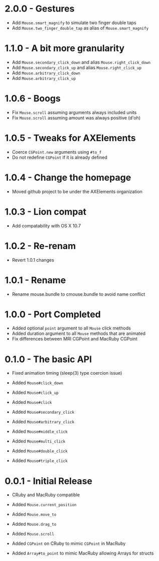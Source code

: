 # 2.0.0 - Gestures

  * Add `Mouse.smart_magnify` to simulate two finger double taps
  * Add `Mouse.two_finger_double_tap` as alias of `Mouse.smart_magnify`

# 1.1.0 - A bit more granularity

  * Add `Mouse.secondary_click_down` and alias `Mouse.right_click_down`
  * Add `Mouse.secondary_click_up` and alias `Mouse.right_click_up`
  * Add `Mouse.arbitrary_click_down`
  * Add `Mouse.arbitrary_click_up`

# 1.0.6 - Boogs

  * Fix `Mouse.scroll` assuming arguments always included units
  * Fix `Mouse.scroll` assuming amount was always positive (d'oh)

# 1.0.5 - Tweaks for AXElements

  * Coerce `CGPoint.new` arguments using `#to_f`
  * Do not redefine `CGPoint` if it is already defined

# 1.0.4 - Change the homepage

  * Moved github project to be under the AXElements organization

# 1.0.3 - Lion compat

  * Add compatability with OS X 10.7

# 1.0.2 - Re-renam

  * Revert 1.0.1 changes

# 1.0.1 - Rename

  * Rename mouse.bundle to cmouse.bundle to avoid name conflict

# 1.0.0 - Port Completed

  * Added optional `point` argument to all `Mouse` click methods
  * Added duration argument to all `Mouse` methods that are animated
  * Fix differences between MRI CGPoint and MacRuby CGPoint

# 0.1.0 - The basic API

  * Fixed animation timing (sleep(3) type coercion issue)

  * Added `Mouse#click_down`
  * Added `Mouse#click_up`
  * Added `Mouse#click`
  * Added `Mouse#secondary_click`
  * Added `Mouse#arbitrary_click`
  * Added `Mouse#middle_click`
  * Added `Mouse#multi_click`
  * Added `Mouse#double_click`
  * Added `Mouse#triple_click`

# 0.0.1 - Initial Release

  * CRuby and MacRuby compatible

  * Added `Mouse.current_position`
  * Added `Mouse.move_to`
  * Added `Mouse.drag_to`
  * Added `Mouse.scroll`
  * Added `CGPoint` on CRuby to mimic `CGPoint` in MacRuby
  * Added `Array#to_point` to mimic MacRuby allowing Arrays for structs
